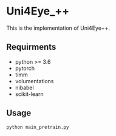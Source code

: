 # Uni4Eye_++
This is the implementation of Uni4Eye++.

## Requirments
+ python >= 3.6
+ pytorch
+ timm
+ volumentations
+ nibabel
+ scikit-learn

## Usage
```
python main_pretrain.py
```

